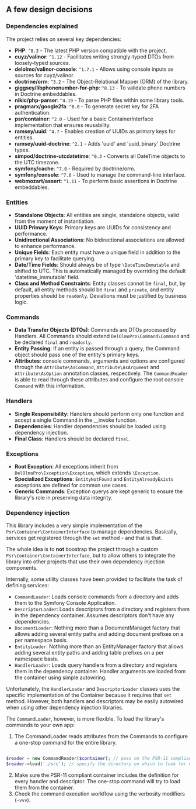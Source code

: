 ## A few design decisions

### Dependencies explained

The project relies on several key dependencies:

- **PHP**: `^8.3` - The latest PHP version compatible with the project.
- **cuyz/valinor**: `^1.12` - Facilitates writing strongly-typed DTOs from loosely-typed sources.
- **delolmo/valinor-console**: `^1.7.1` - Allows using console inputs as sources for cuyz/valinor.
- **doctrine/orm**: `^3.2` - The Object-Relational Mapper (ORM) of the library.
- **giggsey/libphonenumber-for-php**: `^8.13` - To validate phone numbers in Doctrine embeddables.
- **nikic/php-parser**: `^4.19` - To parse PHP files within some library tools.
- **pragmarx/google2fa**: `^8.0` - To generate secret key for 2FA authentication.
- **psr/container**: `^2.0` - Used for a basic ContainerInterface implementation that ensures reusability.
- **ramsey/uuid**: `^4.7` - Enables creation of UUIDs as primary keys for entities.
- **ramsey/uuid-doctrine**: `^2.1` - Adds 'uuid' and 'uuid_binary' Doctrine types.
- **simpod/doctrine-utcdatetime**: `^0.3` - Converts all DateTime objects to the UTC timezone.
- **symfony/cache**: `^7.0` - Required by doctrine/orm.
- **symfony/console**: `^7.0` - Used to manage the command-line interface.
- **webmozart/assert**: `^1.11` - To perform basic assertions in Doctrine embeddables.

### Entities

- **Standalone Objects**: All entities are single, standalone objects, valid from the moment of instantiation.
- **UUID Primary Keys**: Primary keys are UUIDs for consistency and performance.
- **Unidirectional Associations**: No bidirectional associations are allowed to enhance performance.
- **Unique Fields**: Each entity must have a unique field in addition to the primary key to facilitate querying.
- **Date/Time Fields**: Should always be of type `\DateTimeImmutable` and shifted to UTC. This is automatically managed by overriding the default 'datetime_immutable' field.
- **Class and Method Constraints**: Entity classes cannot be `final`, but, by default, all entity methods should be `final` and `private`, and entity properties should be `readonly`. Deviations must be justified by business logic.

### Commands

- **Data Transfer Objects (DTOs)**: Commands are DTOs processed by Handlers. All Commands should extend `DelOlmoPro\Command\Command` and be declared `final` and `readonly`.
- **Entity Passing**: If an entity is passed through a query, the Command object should pass one of the entity's primary keys.
- **Attributes**: console commands, arguments and options are configured through the `Attribute\AsCommand`, `Attribute\AsArgument` and `Attribute\AsOption` annotation classes, respectively. The `CommandReader` is able to read through these attributes and configure the root console `Command` with this information.

### Handlers

- **Single Responsibility**: Handlers should perform only one function and accept a single Command in the __invoke function.
- **Dependencies**: Handler dependencies should be loaded using dependency injection.
- **Final Class**: Handlers should be declared `final`.

### Exceptions

- **Root Exception**: All exceptions inherit from `DelOlmoPro\Exception\Exception`, which extends `\Exception`.
- **Specialized Exceptions**: `EntityNotFound` and `EntityAlreadyExists` exceptions are defined for common use cases.
- **Generic Commands**: Exception querys are kept generic to ensure the library's role in preserving data integrity.

### Dependency injection

This library includes a very simple implementation of the `Psr\Container\ContainerInterface` to manage dependencies. Basically, services get registered through the `set` method - and that is that.

The whole idea is to **not** boostrap the project through a custom `Psr\Container\ContainerInterface`, but to allow others to integrate the library into other projects that use their own dependency injection components.

Internally, some utility classes have been provided to facilitate the task of defining services:

- `CommandLoader`: Loads console commands from a directory and adds them to the Symfony Console Application.
- `DescriptorLoader`: Loads descriptors from a directory and registers them in the dependency container. Assumes descriptors don't have any dependencies.
- `DocumentLoader`: Nothing more than a DocumentManaget factory that allows adding several entity paths and adding document prefixes on a per namespace basis.
- `EntityLoader`: Nothing more than an EntityManager factory that allows adding several entity paths and adding table prefixes on a per namespace basis.
- `HandlerLoader`: Loads query handlers from a directory and registers them in the dependency container. Handler arguments are loaded from the container using simple autowiring.

Unfortunately, the `HandlerLoader` and `DescriptorLoader` classes uses the specific implementation of the Container because it requires that `set` method. However, both handlers and descriptors may be easily autowired when using other dependency injection libraries.

The `CommandLoader`, however, is more flexible. To load the library's commands to your own app:

1) The CommandLoader reads attributes from the Commands to configure a one-stop command for the entire library.

```php

$reader = new CommandReader($container); // pass on the PSR-11 compliant container of your choosing
$reader->load('./src'); // specify the directory on which to look for Command objects

```

2) Make sure the PSR-11 compliant container includes the definition for every handler and descriptor. The one-stop command will try to load them from the container.
3) Check the command execution workflow using the verbosity modifiers (`-vvv`).